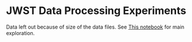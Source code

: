 # JWST Data Processing Experiments

Data left out because of size of the data files.
See [This notebook](DataProcessingExploration.ipynb) for main exploration.
